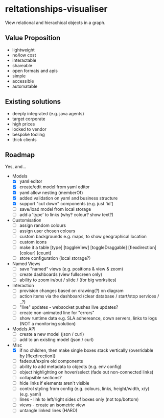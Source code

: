 # reltationships-visualiser

View relational and hierachical objects in a graph.

## Value Proposition

- lightweight
- no/low cost
- interactable
- shareable
- open formats and apis
- simple
- accessible
- automatable

## Existing solutions

- deeply integrated (e.g. java agents)
- target corporate
- high prices
- locked to vendor
- bespoke tooling
- thick clients

## Roadmap

Yes, and...

- Models
  - [x] yaml editor
  - [x] create/edit model from yaml editor
  - [x] yaml allow nesting (memberOf)
  - [x] added validation on yaml and business structure
  - [x] support "cut down" components (e.g. just 'id')
  - [ ] save/load model from local storage 
  - [ ] add a 'type' to links (why? colour? show text?)

- Customisation
  - [ ] assign random colours
  - [ ] assign user chosen colours
  - [ ] custom backgrounds e.g. maps, to show geographical location
  - [ ] custom icons
  - [ ] make it a table [type] [toggleView] [toggleDraggable] [flexdirection] [colour] [count]
  - [ ] store configuration (local storage?)
  
- Named Views
  - [ ] save "named" views (e.g. positions & view & zoom)
  - [ ] create dashboards (view fullscreen only)
  - [ ] ability to zoom in/out / slide / (for big worksites)
  
- Interaction
  - [ ] provision changes based on drawing(?) on diagram
  - [ ] action items via the dashboard (clear database / start/stop services / ..?)
  - [ ] "live" updates - websocket pushes live updates?
  - [ ] create non-animated line for "errors"
  - [ ] show runtime data e.g. SLA adhereance, down servers, links to logs (NOT a monitoring solution)
  
- Models API
  - [ ] create a new model (json / curl)
  - [ ] add to an existing model (json / curl)

- Misc
  - [x] if no children, then make single boxes stack vertically (overridable by [flexdirection])
  - [ ] fadeout/expire old components
  - [ ] ability to add metadata to objects (e.g. env config)
  - [ ] object highlighting on hover/select (fade out non-connected links)
  - [ ] collapsible sections?
  - [ ] hide links if elements aren't visible
  - [ ] control styling from config (e.g. colours, links, height/width, x/y) (e.g. yaml)
  - [ ] lines - link to left/right sides of boxes only (not top/bottom)
  - [ ] views - create an isometric view
  - [ ] untangle linked lines (HARD)
